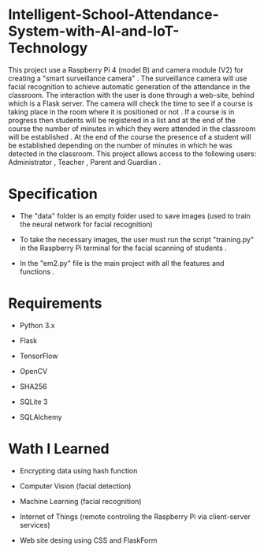# Intelligent-School-Attendance-System-with-AI-and-IoT-Technology

This project use a Raspberry Pi 4 (model B) and camera module (V2) for creating a "smart surveillance camera" . The surveillance camera will use facial recognition to achieve automatic generation of the attendance in the classroom. 
The interaction with the user is done through a  web-site, behind which is a Flask server. The camera will check the time to see if a course is taking place in the room where it is positioned  or not . If a course is in progress  then students will be registered in a list  and at the end of the course the number of minutes in which they were attended in the classroom will be established . At the end of the course  the presence of a student will be established depending on the number of minutes in which he was detected in the classroom. 
This project allows access to the following users: Administrator , Teacher , Parent and Guardian .  

# Specification

- The "data" folder is an empty folder used to save images (used to train the neural network for facial recognition)

- To take the necessary images, the user must run the script "training.py" in the Raspberry Pi terminal for the facial scanning of students .

- In the "em2.py" file is the main project with all the features and functions .

# Requirements

- Python 3.x

- Flask

- TensorFlow

- OpenCV

- SHA256

- SQLite 3

- SQLAlchemy

# Wath I Learned

- Encrypting data using hash function

- Computer Vision (facial detection)

- Machine Learning (facial recognition)

- Internet of Things (remote controling the Raspberry Pi via client-server services)

- Web site desing using CSS and FlaskForm
